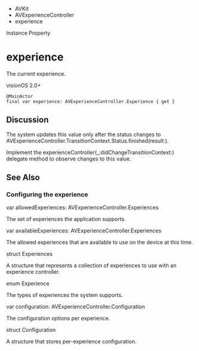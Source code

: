 

- AVKit
- AVExperienceController
-  experience 

Instance Property

# experience

The current experience.

visionOS 2.0+

``` source
@MainActor
final var experience: AVExperienceController.Experience { get }
```

## Discussion

The system updates this value only after the status changes to AVExperienceController.TransitionContext.Status.finished(result:).

Implement the experienceController(_:didChangeTransitionContext:) delegate method to observe changes to this value.

## See Also

### Configuring the experience

var allowedExperiences: AVExperienceController.Experiences

The set of experiences the application supports.

var availableExperiences: AVExperienceController.Experiences

The allowed experiences that are available to use on the device at this time.

struct Experiences

A structure that represents a collection of experiences to use with an experience controller.

enum Experience

The types of experiences the system supports.

var configuration: AVExperienceController.Configuration

The configuration options per experience.

struct Configuration

A structure that stores per-experience configuration.

